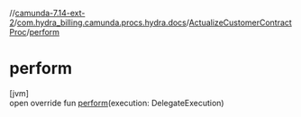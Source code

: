 //[camunda-7.14-ext-2](../../../index.md)/[com.hydra_billing.camunda.procs.hydra.docs](../index.md)/[ActualizeCustomerContractProc](index.md)/[perform](perform.md)

# perform

[jvm]\
open override fun [perform](perform.md)(execution: DelegateExecution)
